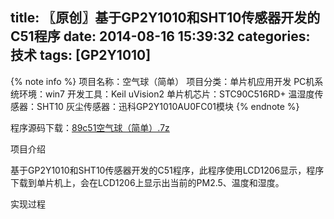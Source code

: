 title: 〖原创〗基于GP2Y1010和SHT10传感器开发的C51程序
date: 2014-08-16 15:39:32
categories: 技术
tags: [GP2Y1010]
---
{% note info %}
项目名称：空气球（简单）
项目分类：单片机应用开发
PC机系统环境：win7
开发工具：Keil uVision2
单片机芯片：STC90C516RD+
温湿度传感器：SHT10
灰尘传感器：迅科GP2Y1010AU0FC01模块
{% endnote %}
<!--more-->
程序源码下载：[89c51空气球（简单）.7z](http://cdn.sengmitnick.com/download/89c51%E7%A9%BA%E6%B0%94%E7%90%83%EF%BC%88%E7%AE%80%E5%8D%95%EF%BC%89.7z)

项目介绍

基于GP2Y1010和SHT10传感器开发的C51程序，此程序使用LCD1206显示，程序下载到单片机上，会在LCD1206上显示出当前的PM2.5、温度和湿度。

实现过程
